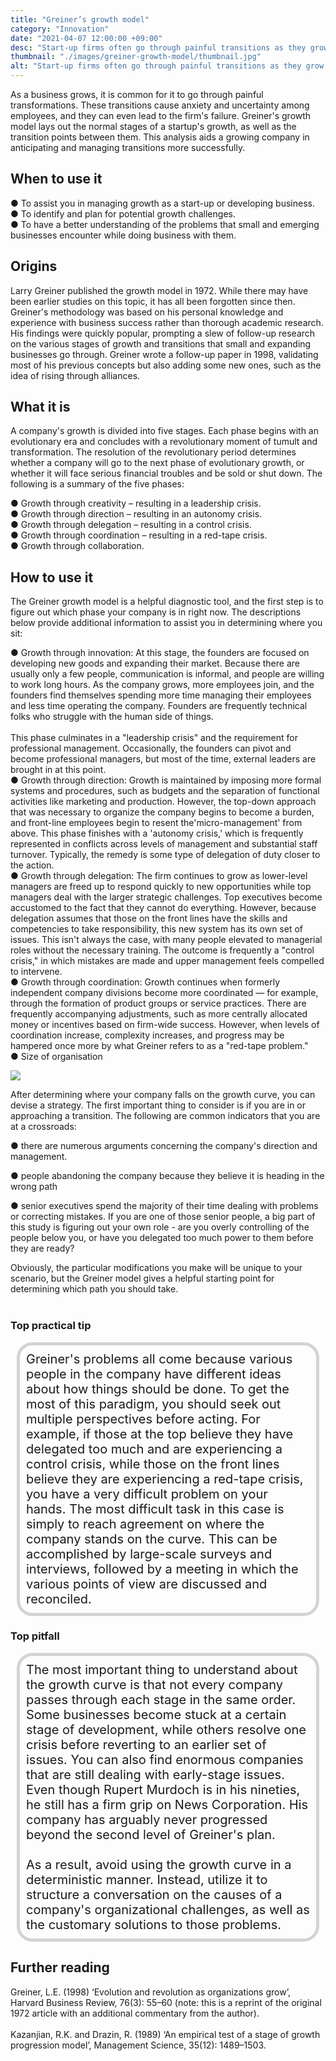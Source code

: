 ```yaml
---
title: "Greiner’s growth model"
category: "Innovation"
date: "2021-04-07 12:00:00 +09:00"
desc: "Start-up firms often go through painful transitions as they grow"
thumbnail: "./images/greiner-growth-model/thumbnail.jpg"
alt: "Start-up firms often go through painful transitions as they grow."
---
```


As a business grows, it is common for it to go through painful transformations. These transitions cause anxiety and uncertainty among employees, and they can even lead to the firm's failure. Greiner's growth model lays out the normal stages of a startup's growth, as well as the transition points between them. This analysis aids a growing company in anticipating and managing transitions more successfully. <br>

## When to use it

● To assist you in managing growth as a start-up or developing business. <br>
● To identify and plan for potential growth challenges. <br>
● To have a better understanding of the problems that small and emerging businesses encounter while doing business with them. <br>

## Origins
Larry Greiner published the growth model in 1972. While there may have been earlier studies on this topic, it has all been forgotten since then. Greiner's methodology was based on his personal knowledge and experience with business success rather than thorough academic research. His findings were quickly popular, prompting a slew of follow-up research on the various stages of growth and transitions that small and expanding businesses go through. Greiner wrote a follow-up paper in 1998, validating most of his previous concepts but also adding some new ones, such as the idea of rising through alliances. <br>

## What it is
A company's growth is divided into five stages. Each phase begins with an evolutionary era and concludes with a revolutionary moment of tumult and transformation. The resolution of the revolutionary period determines whether a company will go to the next phase of evolutionary growth, or whether it will face serious financial troubles and be sold or shut down. The following is a summary of the five phases:

● Growth through creativity – resulting in a leadership crisis.<br>
● Growth through direction – resulting in an autonomy crisis.<br>
● Growth through delegation – resulting in a control crisis.<br>
● Growth through coordination – resulting in a red-tape crisis.<br>
● Growth through collaboration.<br>

## How to use it
The Greiner growth model is a helpful diagnostic tool, and the first step is to figure out which phase your company is in right now. The descriptions below provide additional information to assist you in determining where you sit:

● Growth through innovation: At this stage, the founders are focused on developing new goods and expanding their market. Because there are usually only a few people, communication is informal, and people are willing to work long hours. As the company grows, more employees join, and the founders find themselves spending more time managing their employees and less time operating the company. Founders are frequently technical folks who struggle with the human side of things. <br><br>
This phase culminates in a "leadership crisis" and the requirement for professional management. Occasionally, the founders can pivot and become professional managers, but most of the time, external leaders are brought in at this point. <br>
● Growth through direction: Growth is maintained by imposing more formal systems and procedures, such as budgets and the separation of functional activities like marketing and production. However, the top-down approach that was necessary to organize the company begins to become a burden, and front-line employees begin to resent the'micro-management' from above. This phase finishes with a 'autonomy crisis,' which is frequently represented in conflicts across levels of management and substantial staff turnover. Typically, the remedy is some type of delegation of duty closer to the action. <br>
● Growth through delegation: The firm continues to grow as lower-level managers are freed up to respond quickly to new opportunities while top managers deal with the larger strategic challenges. Top executives become accustomed to the fact that they cannot do everything. However, because delegation assumes that those on the front lines have the skills and competencies to take responsibility, this new system has its own set of issues. This isn't always the case, with many people elevated to managerial roles without the necessary training. The outcome is frequently a "control crisis," in which mistakes are made and upper management feels compelled to intervene.<br>
● Growth through coordination: Growth continues when formerly independent company divisions become more coordinated — for example, through the formation of product groups or service practices. There are frequently accompanying adjustments, such as more centrally allocated money or incentives based on firm-wide success. However, when levels of coordination increase, complexity increases, and progress may be hampered once more by what Greiner refers to as a "red-tape problem." <br>
● Size of organisation


![](./images/greiner-growth-model/greiner-growth-model.png)


After determining where your company falls on the growth curve, you can devise a strategy. The first important thing to consider is if you are in or approaching a transition. The following are common indicators that you are at a crossroads:

● there are numerous arguments concerning the company's direction and management.

● people abandoning the company because they believe it is heading in the wrong path

● senior executives spend the majority of their time dealing with problems or correcting mistakes. If you are one of those senior people, a big part of this study is figuring out your own role - are you overly controlling of the people below you, or have you delegated too much power to them before they are ready?

Obviously, the particular modifications you make will be unique to your scenario, but the Greiner model gives a helpful starting point for determining which path you should take. <br><br>

### Top practical tip
<div style="background:transparent;
            border-radius: 25px; 
            font-size: 20px; 
            padding: 10px; 
            border: 5px solid lightgray; 
            margin: 10px;">Greiner's problems all come because various people in the company have different ideas about how things should be done. To get the most of this paradigm, you should seek out multiple perspectives before acting. For example, if those at the top believe they have delegated too much and are experiencing a control crisis, while those on the front lines believe they are experiencing a red-tape crisis, you have a very difficult problem on your hands. The most difficult task in this case is simply to reach agreement on where the company stands on the curve. This can be accomplished by large-scale surveys and interviews, followed by a meeting in which the various points of view are discussed and reconciled.<br></div>

### Top pitfall
<div style="background:transparent;
            border-radius: 25px; 
            font-size: 20px; 
            padding: 10px; 
            border: 5px solid lightgray; 
            margin: 10px;">
The most important thing to understand about the growth curve is that not every company passes through each stage in the same order. Some businesses become stuck at a certain stage of development, while others resolve one crisis before reverting to an earlier set of issues. You can also find enormous companies that are still dealing with early-stage issues. Even though Rupert Murdoch is in his nineties, he still has a firm grip on News Corporation. His company has arguably never progressed beyond the second level of Greiner's plan. <br><br>
As a result, avoid using the growth curve in a deterministic manner. Instead, utilize it to structure a conversation on the causes of a company's organizational challenges, as well as the customary solutions to those problems. <br></div>

## Further reading
Greiner, L.E. (1998) ‘Evolution and revolution as organizations grow’, Harvard Business Review, 76(3): 55–60 (note: this is a reprint of the original 1972 article with an additional commentary from the author).<br><br>
Kazanjian, R.K. and Drazin, R. (1989) ‘An empirical test of a stage of growth progression model’, Management Science, 35(12): 1489–1503.<br><br>
